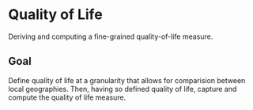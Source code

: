 # Quality of Life
Deriving and computing a fine-grained quality-of-life measure.

## Goal
Define quality of life at a granularity that allows for comparision between local geographies. Then, having so defined quality of life, capture and compute the quality of life measure.

